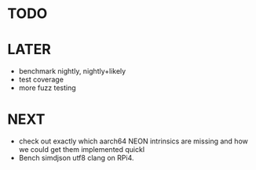 # TODO

# LATER
* benchmark nightly, nightly+likely
* test coverage
* more fuzz testing

# NEXT
* check out exactly which aarch64 NEON intrinsics are missing and how we could
  get them implemented quickl
* Bench simdjson utf8 clang on RPi4.